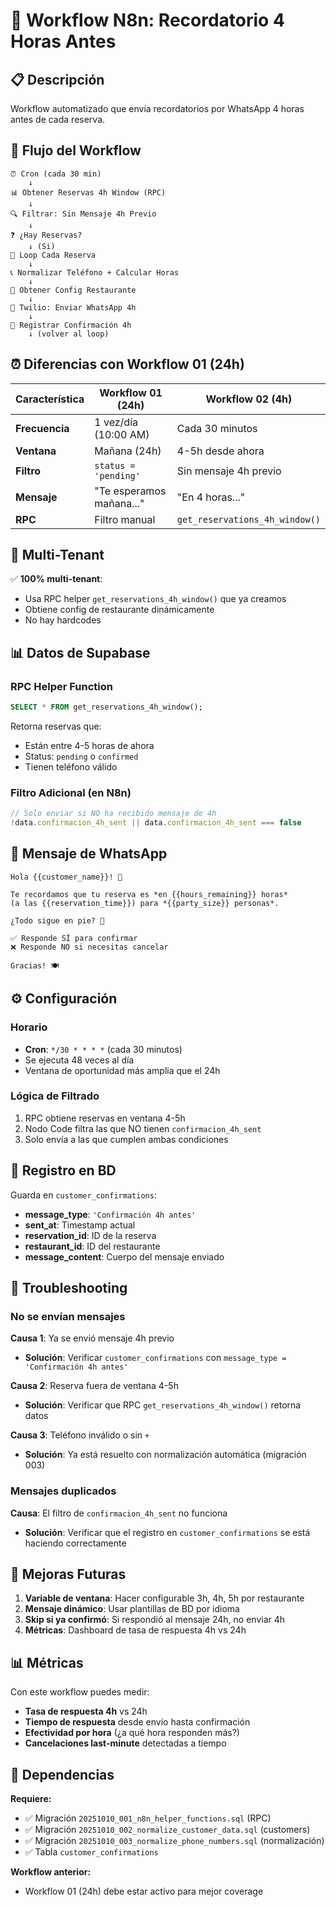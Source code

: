 # 📱 Workflow N8n: Recordatorio 4 Horas Antes

## 📋 Descripción
Workflow automatizado que envía recordatorios por WhatsApp 4 horas antes de cada reserva.

## 🔄 Flujo del Workflow

```
⏰ Cron (cada 30 min)
    ↓
📊 Obtener Reservas 4h Window (RPC)
    ↓
🔍 Filtrar: Sin Mensaje 4h Previo
    ↓
❓ ¿Hay Reservas?
    ↓ (Si)
🔁 Loop Cada Reserva
    ↓
📞 Normalizar Teléfono + Calcular Horas
    ↓
📍 Obtener Config Restaurante
    ↓
📱 Twilio: Enviar WhatsApp 4h
    ↓
💾 Registrar Confirmación 4h
    ↓ (volver al loop)
```

## ⏰ Diferencias con Workflow 01 (24h)

| Característica | Workflow 01 (24h) | Workflow 02 (4h) |
|----------------|-------------------|------------------|
| **Frecuencia** | 1 vez/día (10:00 AM) | Cada 30 minutos |
| **Ventana** | Mañana (24h) | 4-5h desde ahora |
| **Filtro** | `status = 'pending'` | Sin mensaje 4h previo |
| **Mensaje** | "Te esperamos mañana..." | "En 4 horas..." |
| **RPC** | Filtro manual | `get_reservations_4h_window()` |

## 🎯 Multi-Tenant

✅ **100% multi-tenant**:
- Usa RPC helper `get_reservations_4h_window()` que ya creamos
- Obtiene config de restaurante dinámicamente
- No hay hardcodes

## 📊 Datos de Supabase

### RPC Helper Function
```sql
SELECT * FROM get_reservations_4h_window();
```

Retorna reservas que:
- Están entre 4-5 horas de ahora
- Status: `pending` o `confirmed`
- Tienen teléfono válido

### Filtro Adicional (en N8n)
```javascript
// Solo enviar si NO ha recibido mensaje de 4h
!data.confirmacion_4h_sent || data.confirmacion_4h_sent === false
```

## 📝 Mensaje de WhatsApp

```
Hola {{customer_name}}! 👋

Te recordamos que tu reserva es *en {{hours_remaining}} horas* 
(a las {{reservation_time}}) para *{{party_size}} personas*.

¿Todo sigue en pie? 🤔

✅ Responde SÍ para confirmar
❌ Responde NO si necesitas cancelar

Gracias! 🍽️
```

## ⚙️ Configuración

### Horario
- **Cron**: `*/30 * * * *` (cada 30 minutos)
- Se ejecuta 48 veces al día
- Ventana de oportunidad más amplia que el 24h

### Lógica de Filtrado
1. RPC obtiene reservas en ventana 4-5h
2. Nodo Code filtra las que NO tienen `confirmacion_4h_sent`
3. Solo envía a las que cumplen ambas condiciones

## 🔧 Registro en BD

Guarda en `customer_confirmations`:
- **message_type**: `'Confirmación 4h antes'`
- **sent_at**: Timestamp actual
- **reservation_id**: ID de la reserva
- **restaurant_id**: ID del restaurante
- **message_content**: Cuerpo del mensaje enviado

## 🐛 Troubleshooting

### No se envían mensajes
**Causa 1**: Ya se envió mensaje 4h previo
- **Solución**: Verificar `customer_confirmations` con `message_type = 'Confirmación 4h antes'`

**Causa 2**: Reserva fuera de ventana 4-5h
- **Solución**: Verificar que RPC `get_reservations_4h_window()` retorna datos

**Causa 3**: Teléfono inválido o sin `+`
- **Solución**: Ya está resuelto con normalización automática (migración 003)

### Mensajes duplicados
**Causa**: El filtro de `confirmacion_4h_sent` no funciona
- **Solución**: Verificar que el registro en `customer_confirmations` se está haciendo correctamente

## 🚀 Mejoras Futuras

1. **Variable de ventana**: Hacer configurable 3h, 4h, 5h por restaurante
2. **Mensaje dinámico**: Usar plantillas de BD por idioma
3. **Skip si ya confirmó**: Si respondió al mensaje 24h, no enviar 4h
4. **Métricas**: Dashboard de tasa de respuesta 4h vs 24h

## 📊 Métricas

Con este workflow puedes medir:
- **Tasa de respuesta 4h** vs 24h
- **Tiempo de respuesta** desde envío hasta confirmación
- **Efectividad por hora** (¿a qué hora responden más?)
- **Cancelaciones last-minute** detectadas a tiempo

## 🔗 Dependencias

**Requiere:**
- ✅ Migración `20251010_001_n8n_helper_functions.sql` (RPC)
- ✅ Migración `20251010_002_normalize_customer_data.sql` (customers)
- ✅ Migración `20251010_003_normalize_phone_numbers.sql` (normalización)
- ✅ Tabla `customer_confirmations`

**Workflow anterior:**
- Workflow 01 (24h) debe estar activo para mejor coverage


